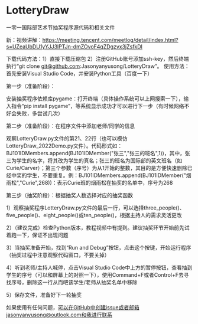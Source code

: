 # LotteryDraw
一零一国际部艺术节抽奖程序源代码和相关文件

新：视频讲解：https://meeting.tencent.com/meetlog/detail/index.html?s=UZeaUbDU1yYJJ3lPTJn-dmZOvoF4qZDgzvx3jZsfkDI

下载代码方法：1）直接下载压缩包 2）注册GitHub账号添加ssh-key，然后终端执行“git clone git@github.com:Jasonyanyusong/LotteryDraw”。
使用方法：首先安装Visual Studio Code，并安装Python工具（百度一下）

第一步（准备阶段）：

安装抽奖程序依赖库pygame：打开终端（具体操作系统可以上网搜索一下），输入指令“pip install pygame”，等系统显示成功才可以进行下一步（有时候网络不好会失败，多尝试几次）


第二步（准备阶段）：在程序文件中添加老师/同学的信息

观察LotteryDraw.py文件的第21、22行（也可以模仿LotteryDraw_2022Demo.py文件）。代码形式如：BJ101IDMembers.append(BJ101IDMember("张三","张三的班名",1))，其中，张三为学生的名字，将其改为学生的真名；张三的班名为国际部的英文班名（如Curie/Carver）；第三个参数（序号）为从1开始的整数，其目的是方便快速删除已经中奖的学生，不要重复。例：BJ101IDMembers.append(BJ101IDMember("烟雨松","Curie",268))：表示Curie班的烟雨松在抽奖的名单中，序号为268


第三步（抽奖阶段）：根据抽奖人数选择对应的抽奖函数

1）观察抽奖程序LotteryDraw.py文件的最后一行，可以选择three_people()、five_people()、eight_people()或ten_people()，根据主持人的需求灵活更改

2）（建议完成）检查Python版本，教程视频中有提到。建议抽奖环节开始前先试着跑一下，保证不出现问题

3）当抽奖准备开始，找到“Run and Debug”按钮，点击这个按键，开始运行程序（抽奖过程中注意观察代码窗口，不要关掉）

4）听到老师/主持人喊停，点击Visual Studio Code中上方的暂停按钮，查看抽到学生的序号（可以和屏幕上的对照一下），使用Command+F或者Control+F去寻找序号，删除这一行从而吧该学生/老师从抽奖名单中移除

5）保存文件，准备好下一轮抽奖

如果使用有任何问题，可以在GitHub中创建issue或者邮箱jasonyanyusong@outlook.com和我进行联系
